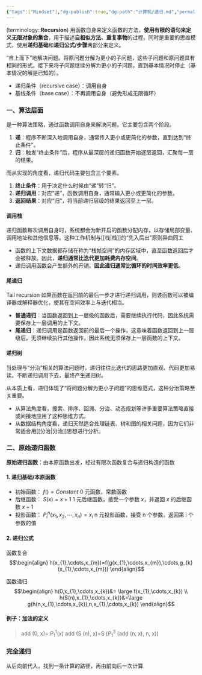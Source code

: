 ```yaml
---
{"tags":["Mindset"],"dg-publish":true,"dg-path":"计算机/递归.md","permalink":"/计算机/递归/","dgPassFrontmatter":true,"noteIcon":"","created":"2024-05-21T15:20:28.000+08:00","updated":"2025-07-29T10:14:05.054+08:00"}
---
```



(terminology::**Recursion**)
用函数自身来定义函数的方法，**使用有限的语句来定义无限对象的集合**，用于描述**自相似方法、重复事物**的过程。同时是重要的思维模式，使用**递归基础**和**递归公式/步骤**两部分来定义。

“自上而下”地解决问题。将原问题分解为更小的子问题，这些子问题和原问题具有相同的形式。接下来将子问题继续分解为更小的子问题，直到基本情况时停止（基本情况的解是已知的）。
- 递归条件（recursive case）：调用自身
- 基线条件（base case）：不再调用自身（避免形成无限循环）

### 一、算法层面
是一种算法策略，通过函数调用自身来解决问题。它主要包含两个阶段。
1. **递**：程序不断深入地调用自身，通常传入更小或更简化的参数，直到达到“终止条件”。
2. **归**：触发“终止条件”后，程序从最深层的递归函数开始逐层返回，汇聚每一层的结果。

而从实现的角度看，递归代码主要包含三个要素。
1. **终止条件**：用于决定什么时候由“递”转“归”。
2. **递归调用**：对应“递”，函数调用自身，通常输入更小或更简化的参数。
3. **返回结果**：对应“归”，将当前递归层级的结果返回至上一层。

#### 调用栈
递归函数每次调用自身时，系统都会为新开启的函数分配内存，以存储局部变量、调用地址和其他信息等。这种工作机制与[[栈\|栈]]的“先入后出”原则异曲同工
- 函数的上下文数据都存储在称为“栈帧空间”的内存区域中，直至函数返回后才会被释放。因此，**递归通常比迭代更加耗费内存空间**。
- 递归调用函数会产生额外的开销。**因此递归通常比循环的时间效率更低**。

#### 尾递归
Tail recursion
如果函数在返回前的最后一步才进行递归调用，则该函数可以被编译器或解释器优化，使其在空间效率上与迭代相当。
- **普通递归**：当函数返回到上一层级的函数后，需要继续执行代码，因此系统需要保存上一层调用的上下文。
- **尾递归**：递归调用是函数返回前的最后一个操作，这意味着函数返回到上一层级后，无须继续执行其他操作，因此系统无须保存上一层函数的上下文。

#### 递归树
当处理与“分治”相关的算法问题时，递归往往比迭代的思路更加直观、代码更加易读。不断递归调用下去，最终产生递归树。

从本质上看，递归体现了“将问题分解为更小子问题”的思维范式，这种分治策略至关重要。
- 从算法角度看，搜索、排序、回溯、分治、动态规划等许多重要算法策略直接或间接地应用了这种思维方式。
- 从数据结构角度看，递归天然适合处理链表、树和图的相关问题，因为它们非常适合用[[分治\|分治]]思想进行分析。

### 二、原始递归函数
**原始递归函数**：由本原函数出发，经过有限次函数复合与递归构造的函数
#### 1. 递归基础/本原函数
- 初始函数： $f( )=Constant$  0 元函数，常数函数
- 后继函数： $S(x)=x+1$   1 元后继函数，接受一个参数 $x$，并返回 $x$ 的后继函数 $x+1$
- 投影函数： $P^{n}_{i}(x_{1},x_{2},\cdots,x_{n})=x_{i}$  n 元投影函数，接受 n 个参数，返回第 i 个参数的值

#### 2. 递归公式
函数复合
$$\begin{align}
 h(x_{1},\cdots,x_{m})=f(g(x_{1},\cdots,x_{m}),\cdots,g_{k}(x_{1},\cdots,x_{m}))
\end{align}$$

函数递归
$$\begin{align}
 h(0,x_{1},\cdots,x_{k})&= \large f(x_{1},\cdots,x_{k}) \\
 h(S(n),x_{1},\cdots,x_{k})&=\large g(h(n,x_{1},\cdots,x_{k}),n,x_{1},\cdots,x_{k})
\end{align}$$


#### 例子：加法的定义
>add (0, x)= $P_{1}^{1}(x)$
>add (S (n), x)=S ($P_{1}^{3}$ (add (n, x), n, x))

### 完全递归
从后向前代入，找到一条计算的路径，再由前向后一次计算

